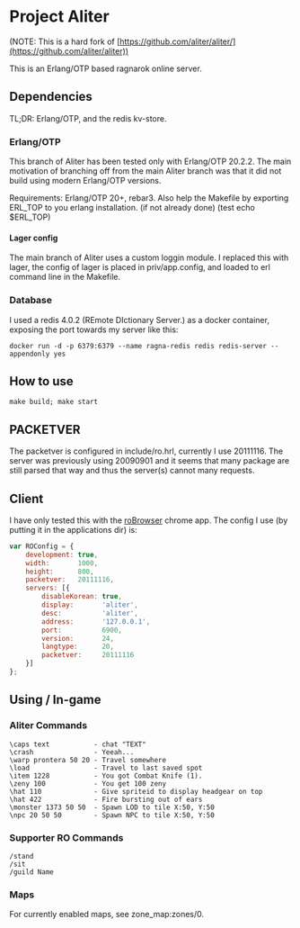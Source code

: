 # Project Aliter

(NOTE: This is a hard fork of [https://github.com/aliter/aliter/](https://github.com/aliter/aliter))

This is an Erlang/OTP based ragnarok online server.

## Dependencies

TL;DR: Erlang/OTP, and the redis kv-store.

### Erlang/OTP
This branch of Aliter has been tested only with Erlang/OTP 20.2.2.
The main motivation of branching off from the main Aliter branch
was that it did not build using modern Erlang/OTP versions.

Requirements: Erlang/OTP 20+, rebar3.
Also help the Makefile by exporting ERL_TOP to you erlang installation.
(if not already done) (test echo $ERL_TOP)

#### Lager config
The main branch of Aliter uses a custom loggin module. I replaced this
with lager, the config of lager is placed in priv/app.config, and loaded
to erl command line in the Makefile.

### Database
I used a redis 4.0.2 (REmote DIctionary Server.) as a docker container,
exposing the port towards my server like this:

`docker run -d -p 6379:6379 --name ragna-redis redis redis-server --appendonly yes`

## How to use
`make build; make start`

## PACKETVER
The packetver is configured in include/ro.hrl, currently I use 20111116.
The server was previously using 20090901 and it seems that many package
are still parsed that way and thus the server(s) cannot many requests.

## Client
I have only tested this with the [roBrowser](https://www.robrowser.com)
chrome app. The config I use (by putting it in the applications dir) is:

```javascript
var ROConfig = {
    development: true,
    width:       1000,
    height:      800,
    packetver:   20111116,
    servers: [{
        disableKorean: true,
        display:       'aliter',
        desc:          'aliter',
        address:       '127.0.0.1',
        port:          6900,
        version:       24,
        langtype:      20,
        packetver:     20111116
    }]
};
```

## Using / In-game

### Aliter Commands

```
\caps text           - chat "TEXT"
\crash               - Yeeah...
\warp prontera 50 20 - Travel somewhere
\load                - Travel to last saved spot
\item 1228           - You got Combat Knife (1).
\zeny 100            - You get 100 zeny
\hat 110             - Give spriteid to display headgear on top
\hat 422             - Fire bursting out of ears
\monster 1373 50 50  - Spawn LOD to tile X:50, Y:50
\npc 20 50 50        - Spawn NPC to tile X:50, Y:50
```

### Supporter RO Commands

```
/stand
/sit
/guild Name
```

### Maps

For currently enabled maps, see zone_map:zones/0.
